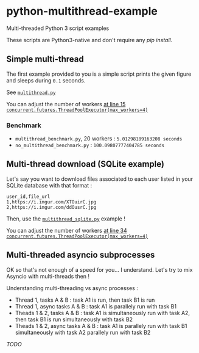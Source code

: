 # python-multithread-example

Multi-threaded Python 3 script examples

These scripts are Python3-native and don't require any _pip install_.

## Simple multi-thread

The first example provided to you is a simple script prints the given figure and sleeps during `0.1` seconds.

See [`multithread.py`](./multithread.py)

You can adjust the number of workers [at line 15 `concurrent.futures.ThreadPoolExecutor(max_workers=4)`](./multithread.py#L15)

### Benchmark

- `multithread_benchmark.py`, 20 workers : `5.01298189163208 seconds`
- `no_multithread_benchmark.py` : `100.09807777404785 seconds`

## Multi-thread download (SQLite example)

Let's say you want to download files associated to each user listed in your SQLite database with that format :

```csv
user_id,file_url
1,https://i.imgur.com/XTOuirC.jpg
2,https://i.imgur.com/ddOusrC.jpg
```

Then, use the [`multithread_sqlite.py`](./multithread_sqlite.py) example !

You can adjust the number of workers [at line 34 `concurrent.futures.ThreadPoolExecutor(max_workers=4)`](./multithread_sqlite.py#L34)

## Multi-threaded asyncio subprocesses

OK so that's not enough of a speed for you... I understand. Let's try to mix Asyncio with multi-threads then !

Understanding multi-threading vs async processes :

- Thread 1, tasks A & B : task A1 is run, then task B1 is run
- Thread 1, async tasks A & B : task A1 is parallely run with task B1
- Theads 1 & 2, tasks A & B : task A1 is simultaneously run with task A2, then task B1 is run simultaneously with task B2
- Theads 1 & 2, async tasks A & B : task A1 is parallely run with task B1 simultaneously with task A2 parallely run with task B2

_TODO_
